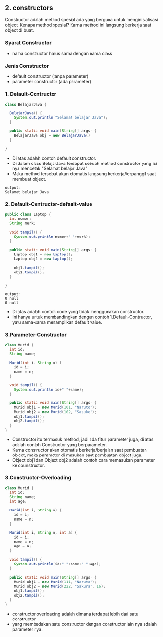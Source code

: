## 2. constructors

Constructor adalah method spesial ada yang berguna untuk menginisialisasi object. Kenapa method spesial? Karna method ini langsung berkerja saat object di buat.

### Syarat Constructor
- nama constructor harus sama dengan nama class

### Jenis Constructor
- default constructor (tanpa parameter)
- parameter constructor (ada parameter)

### 1. Default-Contructor
```Java
class BelajarJava {

  BelajarJava() {
    System.out.println("Selamat belajar Java");
  }

  public static void main(String[] args) {
    BelajarJava obj = new BelajarJava();
  }

}
```
- Di atas adalah contoh default constructor.
- Di dalam class BelajarJava terdapat sebuah method constructor yang isi nya mencetak "Selamat belajar Java"
- Maka method tersebut akan otomatis langsung berkerja/terpanggil saat membuat object.
```
output:
Selamat belajar Java
```

### 2. Default-Contructor-default-value
```Java
public class Laptop {
  int nomor;
  String merk;

  void tampil() {
    System.out.println(nomor+" "+merk);
  }

  public static void main(String[] args) {
    Laptop obj1 = new Laptop();
    Laptop obj2 = new Laptop();

    obj1.tampil();
    obj2.tampil();
  }

}
```
```
output:
0 null
0 null
```
- Di atas adalah contoh code yang tidak menggunakan constructor.
- Ini hanya untuk membandingkan dengan contoh 1.Default-Contructor, yatu sama-sama menampilkan default value.

### 3.Parameter-Constructor
```Java
class Murid {
  int id;
  String name;

  Murid(int i, String n) {
    id = i;
    name = n;
  }

  void tampil() {
    System.out.println(id+" "+name);
  }

  public static void main(String[] args) {
    Murid obj1 = new Murid(101, "Naruto");
    Murid obj2 = new Murid(102, "Sasuke");
    obj1.tampil();
    obj2.tampil();
  }
}
```
- Constructor itu termasuk method, jadi ada fitur parameter juga, di atas adalah contoh Constructor yang berparameter.
- Karna constructor akan otomatis berkerja/berjalan saat pembuatan object, maka parameter di masukan saat pembuatan object juga.
- Object obj1 dan Object obj2 adalah contoh cara memasukan parameter ke counstructor.

### 3.Constructor-Overloading
```Java
class Murid {
  int id;
  String name;
  int age;

  Murid(int i, String n) {
    id = i;
    name = n;
  }

  Murid(int i, String n, int a) {
    id = i;
    name = n;
    age = a;
  }

  void tampil() {
    System.out.println(id+" "+name+" "+age);
  }

  public static void main(String[] args) {
    Murid obj1 = new Murid(111, "Naruto");
    Murid obj2 = new Murid(222, "Sakura", 16);
    obj1.tampil();
    obj2.tampil();
  }
}
```
- constructor overloading adalah dimana terdapat lebih dari satu constructor.
- yang membedakan satu constructor dengan constructor lain nya adalah parameter nya.
